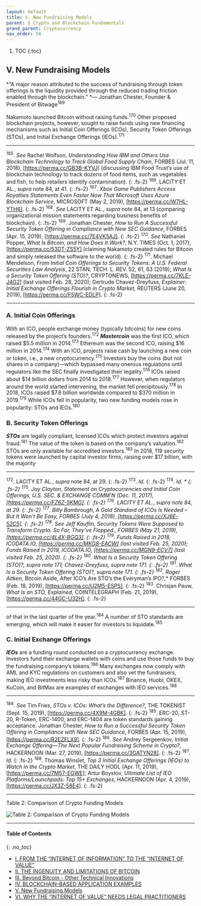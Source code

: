 ```yaml
---
layout: default
title: V. New Fundraising Models  
parent: § Crypto and Blockchain Fundamentals 
grand_parent: Cryptocurrency 
nav_order: 50 
---
```

<style>
.dont-break-out {
  /* These are technically the same, but use both */
  overflow-wrap: break-word;
  word-wrap: break-word;

  -ms-word-break: break-all;
  /* This is the dangerous one in WebKit, as it breaks things wherever */
  word-break: break-all;
  /* Instead use this non-standard one: */
  word-break: break-word;
}
</style>

<div class="dont-break-out" markdown="1">

1. TOC
{:toc}

## V. New Fundraising Models
*“A major reason attributed to the success of fundraising through token offerings is the liquidity provided through the reduced trading friction enabled through the blockchain.” *— Jonathan Chester, Founder & President of Bitwage<sup>169</sup>

Nakamoto launched Bitcoin without raising funds.<sup>170</sup> Other proposed blockchain projects, however, sought to raise funds using new financing mechanisms such as Initial Coin Offerings (ICOs), Security Token Offerings (STOs), and Initial Exchange Offerings (IEOs).<sup>171</sup>

***
<sup>165</sup>. *See* Rachel Wolfson, *Understanding How IBM and Others Use Blockchain Technology to Track Global Food Supply Chain*, FORBES (Jul. 11, 2018), [https://perma.cc/GB3B-KYVJ] (discussing IBM Food Trust’s use of blockchain technology to track dozens of food items, such as vegetables and fish, to help retailers identify contamination). 
{: .fs-2}
<sup>166</sup>. LACITY ET AL., *supra* note 84, at 41. 
{: .fs-2}
<sup>167</sup>. *Xbox Game Publishers Access Royalties Statements Even Faster Now That Microsoft Uses Azure Blockchain Service*, MICROSOFT (May 2, 2019), [https://perma.cc/W7HL-YTH6]. 
{: .fs-2}
<sup>168</sup>. *See* LACITY ET AL., *supra* note 84, at 13 (comparing organizational mission statements regarding business benefits of blockchain). 
{: .fs-2}
<sup>169</sup>. Jonathan Chester, *How to Run A Successful Security Token Offering in Compliance with New SEC Guidance*, FORBES (Apr. 15, 2019), [https://perma.cc/7E4VK5AJ]. 
{: .fs-2}
<sup>170</sup>. *See* Nathaniel Popper, *What Is Bitcoin, and How Does It Work?*, N.Y. TIMES (Oct. 1, 2017), [https://perma.cc/53DT-ZS5Y] (claiming Nakamoto created rules for Bitcoin and simply released the software to the world). 
{: .fs-2}
<sup>171</sup>. Michael Mendelson, *From Initial Coin Offerings to Security Tokens: A U.S. Federal Securities Law Analysis*, 22 STAN. TECH. L. REV. 52, 61, 63 (2019); *What Is a Security Token Offering (STO)?*, CRYPTONEWS, [https://perma.cc/7KLE-J4G2] (last visited Feb. 28, 2020); Gertrude Chavez-Dreyfuss, *Explainer: Initial Exchange Offerings Flourish in Crypto Market,* REUTERS (June 20, 2019), [https://perma.cc/F5WC-EDLP].
{: .fs-2}
***

### A. Initial Coin Offerings
With an ICO, people exchange money (typically bitcoins) for new coins released by the project’s founders.<sup>172</sup> ***Mastercoin*** was the first ICO, which raised $5.5 million in 2014.<sup>173</sup> Ethereum was the second ICO, raising $16 million in 2014.<sup>174</sup> With an ICO, projects raise cash by launching a new coin or token, i.e., a new cryptocurrency.<sup>175</sup> Investors buy the coins (but not shares in a company)—which bypassed many onerous regulations until regulators like the SEC finally investigated their legality.<sup>176</sup> ICOs raised about $14 billion dollars from 2014 to 2018.<sup>177</sup> However, when regulators around the world started intervening, the market fell precipitously.<sup>178</sup> In 2018, ICOs raised $7.8 billion worldwide compared to $370 million in 2019.<sup>179</sup> While ICOs fell in popularity, two new funding models rose in popularity: STOs and IEOs.<sup>180</sup>

### B. Security Token Offerings
***STOs*** are legally compliant, licensed ICOs which protect investors against fraud.<sup>181</sup> The value of the token is based on the company’s valuation.<sup>182</sup> STOs are only available for accredited investors.<sup>183</sup> In 2018, 119 security tokens were launched by capital investor firms, raising over $17 billion, with the majority

***
<sup>172</sup>. LACITY ET AL., *supra* note 84, at 29. 
{: .fs-2}
<sup>173</sup>. *Id.* 
{: .fs-2}
<sup>174</sup>. *Id. *
{: .fs-2}
<sup>175</sup>. Jay Clayton, *Statement on Cryptocurrencies and Initial Coin Offerings,* U.S. SEC. & EXCHANGE COMM’N (Dec. 11, 2017), [https://perma.cc/FZ6Z-5KMG]. 
{: .fs-2}
<sup>176</sup>. LACITY ET AL., *supra* note 84, at 29. 
{: .fs-2}
<sup>177</sup>. Billy Bambrough, *A Gold Standard of ICOs Is Needed – But It Won’t Be Easy,* FORBES (July 4, 2018), [https://perma.cc/XJ6E-52C5]. 
{: .fs-2}
<sup>178</sup>. *See* Jeff Kauflin, *Security Tokens Were Supposed to Transform Crypto. So Far, They’ve Flopped.*, FORBES (May 21, 2019), [https://perma.cc/4L4X-BGQ3]. 
{: .fs-2}
<sup>179</sup>. *Funds Raised in 2018,* ICODATA.IO, [https://perma.cc/MKG8-EACW] (last visited Feb. 25, 2020); *Funds Raised in 2019*, ICODATA.IO, [https://perma.cc/MGN9-ECV7] (last visited Feb. 25, 2020). 
{: .fs-2}
<sup>180</sup>. *What Is a Security Token Offering (STO)?, supra* note 171; Chavez-Dreyfuss, *supra* note 171. 
{: .fs-2}
<sup>181</sup>. *What Is a Security Token Offering (STO)?, supra* note 171. 
{: .fs-2}
<sup>182</sup>. Roger Aitken,* Bitcoin Aside, After ICO’s Are STO’s the Everyman’s IPO?,* FORBES (Feb. 18, 2019), [https://perma.cc/U2M5-ESPS]. 
{: .fs-2}
<sup>183</sup>. Chrisjan Pauw, *What Is an STO, Explained,* COINTELEGRAPH (Feb. 21, 2019), [https://perma.cc/44GC-U32H].
{: .fs-2}
***

of that in the last quarter of the year.<sup>184</sup> A number of STO standards are emerging, which will make it easier for investors to liquidate.<sup>185</sup>

### C. Initial Exchange Offerings
***IEOs*** are a funding round conducted on a cryptocurrency exchange. Investors fund their exchange wallets with coins and use those funds to buy the fundraising company’s tokens.<sup>186</sup> Many exchanges now comply with AML and KYC regulations on customers and also vet the fundraisers, making IEO investments less risky than ICOs.<sup>187</sup> Binance, Huobi, OKEX, KuCoin, and BitMax are examples of exchanges with IEO services.<sup>188</sup>

***
<sup>184</sup>. *See* Tim Fries, *STOs v. ICOs: What’s the Difference?*, THE TOKENIST (Sept. 15, 2019), [https://perma.cc/4X9M-4GBK]. 
{: .fs-2}
<sup>185</sup>. ERC-20, ST-20, R-Token, ERC-1400, and ERC-1404 are token standards gaining acceptance. Jonathan Chester, *How to Run a Successful Security Token Offering in Compliance with New SEC Guidance*, FORBES (Apr. 15, 2019), [https://perma.cc/R2EZFLX9]. 
{: .fs-2}
<sup>186</sup>. *See* Andrey Sergeenkov, *Initial Exchange Offering—The Next Popular Fundraising Scheme in Crypto?*, HACKERNOON (Mar. 27, 2019), [https://perma.cc/3GATYN28]. 
{: .fs-2}
<sup>187</sup>. *Id.* 
{: .fs-2}
<sup>188</sup>. Thomas Winslet, *Top 3 Initial Exchange Offerings (IEOs) to Watch in the Crypto Market*, THE DAILY HODL (Apr. 11, 2019), [https://perma.cc/7M57-EGWE]; Artur Boystov, *Ultimate List of IEO Platforms/Launchpads: Top 15+ Exchanges*, HACKERNOON (Apr. 4, 2019), [https://perma.cc/JX3Z-58E4].
{: .fs-2}
***

Table 2: Comparison of Crypto Funding Models

![Table 2: Comparison of Crypto Funding Models](https://statics.bsafes.com/images/papers/crypto-and-blockchain-fundamentals-table-2.png)

***

#### Table of Contents
{: .no_toc}

<ul><li> <a href="/docs/cryptocurrency/crypto-and-blockchain-fundamentals-1/">I. FROM THE “INTERNET OF INFORMATION” TO THE “INTERNET OF VALUE”</a></li><li> <a href="/docs/cryptocurrency/crypto-and-blockchain-fundamentals-2/">II. THE INGENUITY AND LIMITATIONS OF BITCOIN</a></li><li> <a href="/docs/cryptocurrency/crypto-and-blockchain-fundamentals-3/">III. Beyond Bitcoin - Other Technical Innovations</a></li><li> <a href="/docs/cryptocurrency/crypto-and-blockchain-fundamentals-4/">IV. BLOCKCHAIN-BASED APPLICATION EXAMPLES</a></li><li> <a href="/docs/cryptocurrency/crypto-and-blockchain-fundamentals-5/">V. New Fundraising Models</a></li><li> <a href="/docs/cryptocurrency/crypto-and-blockchain-fundamentals-6/">VI. WHY THE “INTERNET OF VALUE” NEEDS LEGAL PRACTITIONERS</a></li></ul>

</div>
